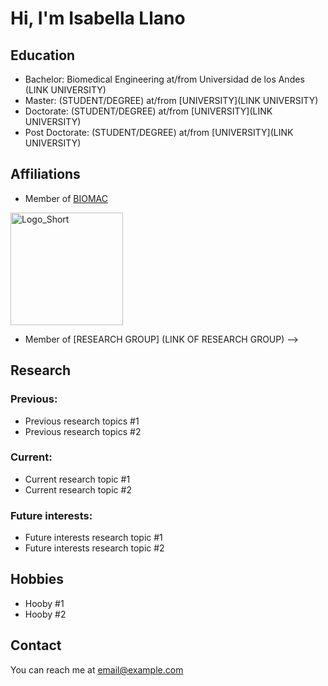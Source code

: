 # Hi, I'm Isabella Llano

<!-- A short sentence that can  describe who you are -->

<!-- All of your education background -->
## Education

- Bachelor: Biomedical Engineering at/from Universidad de los Andes (LINK UNIVERSITY)
- Master: (STUDENT/DEGREE) at/from [UNIVERSITY](LINK UNIVERSITY)
-  Doctorate: (STUDENT/DEGREE) at/from [UNIVERSITY](LINK UNIVERSITY)
- Post Doctorate: (STUDENT/DEGREE) at/from [UNIVERSITY](LINK UNIVERSITY)

<!-- While BIOMAC is our common group, the collaboration between groups and affiliations are encourage -->
## Affiliations

- Member of [BIOMAC](https://github.com/biomac-lab)


<img width="180" alt="Logo_Short" src="https://user-images.githubusercontent.com/73041689/218108873-dd5daaaa-2874-43d3-a089-8403dda3e18f.png">

- Member of [RESEARCH GROUP] (LINK OF RESEARCH GROUP) -->


<!-- Showing what you work on, lets other collaborate with you -->
## Research

### Previous:

- Previous research topics #1
- Previous research topics #2

### Current:

- Current research topic #1
- Current research topic #2

<!-- Topics that you haven't research yet but are intriguing to you -->
### Future interests:

- Future interests research topic #1
- Future interests research topic #2


<!-- Because we are humans before researchers -->
## Hobbies

- Hooby #1
- Hooby #2


## Contact

You can reach me at <email@example.com>

